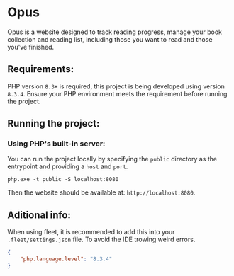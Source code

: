 # Opus
Opus is a website designed to track reading progress, manage your book collection and reading list, including those you want to read and those you've finished.

## Requirements:
PHP version `8.3+` is required, this project is being developed using version `8.3.4`. Ensure your PHP environment meets the requirement before running the project.

## Running the project:
### Using PHP's built-in server:
You can run the project locally by specifying the `public` directory as the entrypoint and providing a `host` and `port`.
```commandline
php.exe -t public -S localhost:8080
```
Then the website should be available at: `http://localhost:8080`.

## Aditional info:
When using fleet, it is recommended to add this into your `.fleet/settings.json` file. To avoid the IDE trowing weird errors.
```json
{
    "php.language.level": "8.3.4"
}
```